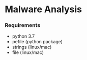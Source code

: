 # Malware Analysis

### Requirements
- python 3.7
- pefile (python package)
- strings (linux/mac)
- file (linux/mac)